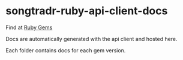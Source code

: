 # songtradr-ruby-api-client-docs

Find at [Ruby Gems](https://rubygems.org/gems/songtradr_api_client_ruby)

Docs are automatically generated with the api client and hosted here.

Each folder contains docs for each gem version.


